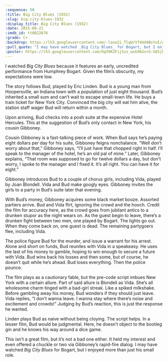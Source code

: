 ```yaml
---
:sequence: 50
:title: Big City Blues (1932)
:slug: big-city-blues-1932
:display_title: Big City Blues (1932)
:date: 2015-09-21
:imdb_id: tt0022676
:grade: C+
:backdrop: https://lh3.googleusercontent.com/-lase2i_TlqU/Vf4Ud4BsYuI/AAAAAAAADAQ/oUIWFE2WwVU/s1000-Ic42-rj/big-city-blues-1932.jpg
:pull_quote: "I may have watched _Big City Blues_ for Bogart, but I enjoyed more than just his small role"
:poster: https://lh3.googleusercontent.com/OqfOK2FijSzs_wxk9kGsrG-S65jFtk4XOpWLS1LEGLA1bka5sTY6mtn-9gy1QMqNR3LdrtWOaTuL=w290-rj
---
```


I watched _Big City Blues_ because it features an early, uncredited performance from Humphrey Bogart. Given the film’s obscurity, my expectations were low.

The story follows Bud, played by Eric Linden. Bud is a young man from Hoopersville, an Indiana town with a population of just eight thousand. Bud’s inherited a small sum and can’t wait to escape small-town life. He buys a train ticket for New York City. Convinced the big city will eat him alive, the station staff wager Bud will return within a month.

Upon arriving, Bud checks into a posh suite at the expensive Hotel Hercules. This at the suggestion of Bud’s only contact in New York, his cousin Gibboney.

Cousin Gibboney is a fast-talking piece of work. When Bud says he’s paying eight dollars per day for his suite, Gibboney feigns nonchalance. “Well don’t worry about that,” Gibboney says, “I’ll just have that chopped right in half. I’ll speak to the manager of the hotel, he’s an old pal of mine.” Later, Gibboney explains, “That room was supposed to go for twelve dollars a day, but don’t worry, I spoke to the manager and I fixed it. It’s all right. You can have it for eight.”

Gibboney introduces Bud to a couple of chorus girls, including Vida, played by Joan Blondell. Vida and Bud make googly eyes. Gibboney invites the girls to a party in Bud’s suite later that evening.

With Bud’s money, Gibboney acquires some black market booze. Assorted partiers arrive. Bud and Vida flirt, ignoring the crowd and the hooch. Credit the film for accuracy here, as the crowd goes from jubilant antics to a drunken stupor as the night wears on. As the guest begin to leave, there’s a drunken fight between two men, one played by Bogart. The lights go out. When they come back on, one guest is dead. The remaining partygoers flee, including Vida.

The police figure Bud for the murder, and issue a warrant for his arrest. Alone and short on funds, Bud reunites with Vida in a speakeasy. He uses the last of his money to gamble, hoping to win enough to secure a future with Vida. Bud wins back his losses and then some, but of course, he doesn’t quit while he’s ahead. Bud loses everything. Then the police pounce.

The film plays as a cautionary fable, but the pre-code script imbues New York with a certain allure. Part of said allure is Blondell as Vida. She’s all wholesome charm tinged with a bad-girl streak. Like a spiked milkshake. Before gambling away his money, Bud wonders if they should just leave. Vida replies, “I don’t wanna leave. I wanna stay where there’s noise and excitement and crowds!” Judging by Bud’s reaction, this is just the response he wanted.

Linden plays Bud as naive without being cloying. The script helps. In a lesser film, Bud would be judgmental. Here, he doesn’t object to the bootleg gin and he knows his way around a dice game.

This isn’t a great film, but it’s not a bad one either. It held my interest and even offered a chuckle or two via Gibboney’s rapid-fire dialog. I may have watched _Big City Blues_ for Bogart, but I enjoyed more than just his small role.